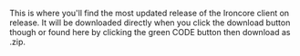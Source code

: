 This is where you'll find the most updated release of the Ironcore client on release. It will be downloaded directly when you click the download button though or found here by clicking the green CODE button then download as .zip.
